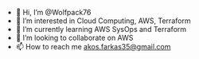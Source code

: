 - 👋 Hi, I’m @Wolfpack76
- 👀 I’m interested in Cloud Computing, AWS, Terraform
- 🌱 I’m currently learning AWS SysOps and Terraform
- 💞️ I’m looking to collaborate on AWS
- 📫 How to reach me akos.farkas35@gmail.com

<!---
Wolfpack76/Wolfpack76 is a ✨ special ✨ repository because its `README.md` (this file) appears on your GitHub profile.
You can click the Preview link to take a look at your changes.
--->
